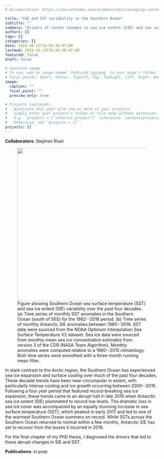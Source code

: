 ```yaml
---
# Documentation: https://sourcethemes.com/academic/docs/managing-content/

title: "SIE and SST variability in the Southern Ocean"
subtitle: ""
summary: "Drivers of recent changes in sea ice extent (SIE) and sea surface temperature (SST) variability in the Southern Ocean"
authors: []
tags: []
categories: []
date: 2019-10-15T16:04:50-07:00
lastmod: 2019-10-15T19:04:50-07:00
featured: false
draft: false

# Featured image
# To use, add an image named `featured.jpg/png` to your page's folder.
# Focal points: Smart, Center, TopLeft, Top, TopRight, Left, Right, BottomLeft, Bottom, BottomRight.
image:
  caption: ""
  focal_point: ""
  preview_only: true

# Projects (optional).
#   Associate this post with one or more of your projects.
#   Simply enter your project's folder or file name without extension.
#   E.g. `projects = ["internal-project"]` references `content/project/deep-learning/index.md`.
#   Otherwise, set `projects = []`.
projects: []
---
```

**Collaborators**: Stephen Riser

<figure>
<img src="/img/SO_sie_sst_ts.jpg" width="500" height="500" align="middle" alt="">
<figcaption> Figure showing Southern Ocean sea surface temperature (SST) and sea ice extent (SIE) variability over the past four decades. (a) Time series of monthly SST anomalies in the Southern Ocean (south of 50S) for the 1982--2018 period. (b) Time series of monthly Antarctic SIE anomalies between 1980--2018. SST data were sourced from the NOAA Optimum Interpolation Sea Surface Temperature V2 dataset. Sea ice data were sourced from monthly mean sea ice concentration estimates from version 3 of the CDR (NASA Team Algorithm). Monthly anomalies were computed relative to a 1980--2015 climatology. Both time series were smoothed with a three-month running mean filter. </figcaption>
</figure>

In stark contrast to the Arctic region, the Southern Ocean has experienced sea ice expansion and surface cooling over much of the past four decades. These decadal trends have been near-circumpolar in extent, with particularly intense cooling and ice growth occurring between 2000--2015. Following a four year period that featured record-breaking sea ice expansion, these trends came to an abrupt halt in late 2016 when Antarctic sea ice extent (SIE) plummeted to record low levels. The dramatic loss in sea ice cover was accompanied by an equally stunning increase in sea surface temperature (SST), which peaked in early 2017 and led to one of the warmest Southern Ocean summers on record. While SSTs across the Southern Ocean returned to normal within a few months, Antarctic SIE has yet to recover from the losses it incurred in 2016. 

For the final chapter of my PhD thesis, I diagnosed the drivers that led to these abrupt changes in SIE and SST.

**Publications**: *in prep* 
